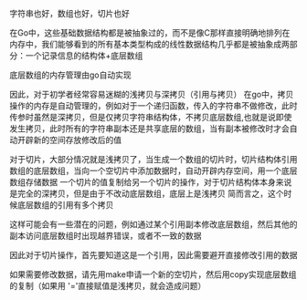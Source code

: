 字符串也好，数组也好，切片也好

在Go中，这些基础数据结构都是被抽象过的，而不是像C那样直接明确地排列在内存中，我们能够看到的所有基本类型构成的线性数据结构几乎都是被抽象成两部分：一个记录信息的结构体+底层数组

底层数组的内存管理由go自动实现

因此，对于初学者经常容易迷糊的浅拷贝与深拷贝（引用与拷贝）
在go中，拷贝操作的内存是自动管理的，例如对于一个递归函数，传入的字符串不做修改，此时传参时虽然是深拷贝，但是仅拷贝字符串结构体，不拷贝底层数组,也就是说即使发生拷贝，此时所有的字符串副本还是共享底层的数组，当有副本被修改时才会自动开辟新的空间存放修改后的值

对于切片，大部分情况就是浅拷贝了，当生成一个数组的切片时，切片结构体引用数组的底层数组，当向一个空切片中添加数据时，自动开辟内存空间，用一个底层数组存储数据
一个切片的值复制给另一个切片的操作，对于切片结构体本身来说是完全的深拷贝，但是由于不改动底层数组，底层上是浅拷贝
简而言之，这个时候底层数组的引用有多个拷贝

这样可能会有一些潜在的问题，例如通过某个引用副本修改底层数组，然后其他的副本访问底层数组时出现越界错误，或者不一致的数据

因此对于切片操作，首先要知道这是一个引用，因此需要避开直接修改引用的数据

如果需要修改数据，请先用make申请一个新的空切片，然后用copy实现底层数组的复制（如果用 '='直接赋值是浅拷贝，就会造成问题）